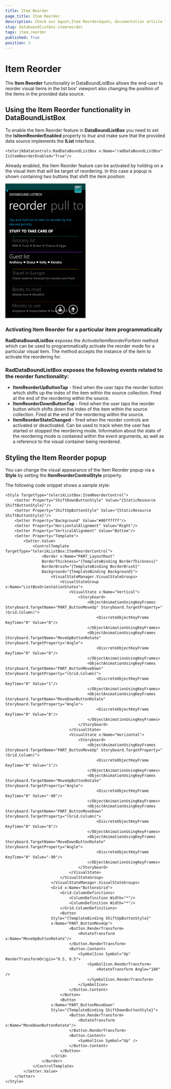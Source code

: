```yaml
---
title: Item Reorder
page_title: Item Reorder
description: Check our &quot;Item Reorder&quot; documentation article for RadDataBoundListBox for UWP control.
slug: databoundlistbox-itemreorder
tags: item,reorder
published: True
position: 3
---
```


# Item Reorder

The **Item Reorder** functionality in DataBoundListBox
allows the end-user to reorder visual items in the list box' viewport also changing the
position of the items in the provided data source.

## Using the Item Reorder functionality in DataBoundListBox

To enable the Item Reorder feature in **DataBoundListBox** you need to set the **IsItemReorderEnabled** property to *true* and make sure that the provided data source implements the **IList** interface.

	<telerikDataControls:RadDataBoundListBox x:Name="radDataBoundListBox" IsItemReorderEnabled="True"/>

Already enabled, the Item Reorder feature can be activated by holding on a the visual item that will be
target of reordering. In this case a popup is shown containing two buttons that shift the item position:

![raddataboundlistbox-features-itemreorder](images/raddataboundlistbox-features-itemreorder.png)

### Activating Item Reorder for a particular item programmatically

**RadDataBoundListBox** exposes the *ActivateItemReorderForItem* method which can be used to programmatically activate the reorder mode for a particular visual item. The method accepts the instance of the item to activate the reordering for.

### RadDataBoundListBox exposes the following events related to the reorder functionality:

* **ItemReorderUpButtonTap** - fired when the user taps the reorder button which shifts up the index of the item within the source collection. Fired at the end of the reordering within the source.
* **ItemReorderDownButtonTap** - fired when the user taps the reorder button which shifts down the index of the item within the source collection. Fired at the end of the reordering within the source.
* **ItemReorderStateChanged** - fired when the reorder controls are activated or deactivated. Can be used to track when the user has started or stopped the reordering mode. Information
about the state of the reordering mode is contained within the event arguments, as well as a reference to the visual container being reordered.

## Styling the Item Reorder popup

You can change the visual appearance of the Item Reorder popup via a **Style**
by setting the **ItemReorderControlStyle** property.

The following code snippet shows a sample style:

	<Style TargetType="telerikListBox:ItemReorderControl">
	    <Setter Property="ShiftDownButtonStyle" Value="{StaticResource ShiftButtonStyle}"/>
	    <Setter Property="ShiftUpButtonStyle" Value="{StaticResource ShiftButtonStyle}"/>
	    <Setter Property="Background" Value="#00ffffff"/>
	    <Setter Property="HorizontalAlignment" Value="Right"/>
	    <Setter Property="VerticalAlignment" Value="Bottom"/>
	    <Setter Property="Template">
	        <Setter.Value>
	            <ControlTemplate TargetType="telerikListBox:ItemReorderControl">
	                <Border x:Name="PART_LayoutRoot"
	                BorderThickness="{TemplateBinding BorderThickness}"
	                BorderBrush="{TemplateBinding BorderBrush}"
	                Background="{TemplateBinding Background}">
	                    <VisualStateManager.VisualStateGroups>
	                        <VisualStateGroup x:Name="ListBoxOrientationStates">
	                            <VisualState x:Name="Vertical">
	                                <Storyboard>
	                                    <ObjectAnimationUsingKeyFrames Storyboard.TargetName="PART_ButtonMoveUp" Storyboard.TargetProperty="(Grid.Column)">
	                                        <DiscreteObjectKeyFrame KeyTime="0" Value="0"/>
	                                    </ObjectAnimationUsingKeyFrames>
	                                    <ObjectAnimationUsingKeyFrames Storyboard.TargetName="MoveUpButtonRotate" Storyboard.TargetProperty="Angle">
	                                        <DiscreteObjectKeyFrame KeyTime="0" Value="0"/>
	                                    </ObjectAnimationUsingKeyFrames>
	                                    <ObjectAnimationUsingKeyFrames Storyboard.TargetName="PART_ButtonMoveDown" Storyboard.TargetProperty="(Grid.Column)">
	                                        <DiscreteObjectKeyFrame KeyTime="0" Value="1"/>
	                                    </ObjectAnimationUsingKeyFrames>
	                                    <ObjectAnimationUsingKeyFrames Storyboard.TargetName="MoveDownButtonRotate" Storyboard.TargetProperty="Angle">
	                                        <DiscreteObjectKeyFrame KeyTime="0" Value="0"/>
	                                    </ObjectAnimationUsingKeyFrames>
	                                </Storyboard>
	                            </VisualState>
	                            <VisualState x:Name="Horizontal">
	                                <Storyboard>
	                                    <ObjectAnimationUsingKeyFrames Storyboard.TargetName="PART_ButtonMoveUp" Storyboard.TargetProperty="(Grid.Column)">
	                                        <DiscreteObjectKeyFrame KeyTime="0" Value="1"/>
	                                    </ObjectAnimationUsingKeyFrames>
	                                    <ObjectAnimationUsingKeyFrames Storyboard.TargetName="MoveUpButtonRotate" Storyboard.TargetProperty="Angle">
	                                        <DiscreteObjectKeyFrame KeyTime="0" Value="-90"/>
	                                    </ObjectAnimationUsingKeyFrames>
	                                    <ObjectAnimationUsingKeyFrames Storyboard.TargetName="PART_ButtonMoveDown" Storyboard.TargetProperty="(Grid.Column)">
	                                        <DiscreteObjectKeyFrame KeyTime="0" Value="0"/>
	                                    </ObjectAnimationUsingKeyFrames>
	                                    <ObjectAnimationUsingKeyFrames Storyboard.TargetName="MoveDownButtonRotate" Storyboard.TargetProperty="Angle">
	                                        <DiscreteObjectKeyFrame KeyTime="0" Value="-90"/>
	                                    </ObjectAnimationUsingKeyFrames>
	                                </Storyboard>
	                            </VisualState>
	                        </VisualStateGroup>
	                    </VisualStateManager.VisualStateGroups>
	                    <Grid x:Name="ButtonsGrid">
	                        <Grid.ColumnDefinitions>
	                            <ColumnDefinition Width="*"/>
	                            <ColumnDefinition Width="*"/>
	                        </Grid.ColumnDefinitions>
	                        <Button
	                    Style="{TemplateBinding ShiftUpButtonStyle}"
	                    x:Name="PART_ButtonMoveUp">
	                            <Button.RenderTransform>
	                                <RotateTransform x:Name="MoveUpButtonRotate"/>
	                            </Button.RenderTransform>
	                            <Button.Content>
	                                <SymbolIcon Symbol="Up" RenderTransformOrigin="0.5, 0.5">
	                                    <SymbolIcon.RenderTransform>
	                                        <RotateTransform Angle="180" />
	                                    </SymbolIcon.RenderTransform>
	                                </SymbolIcon>
	                            </Button.Content>
	                        </Button>
	                        <Button
	                    x:Name="PART_ButtonMoveDown"
	                    Style="{TemplateBinding ShiftDownButtonStyle}">
	                            <Button.RenderTransform>
	                                <RotateTransform x:Name="MoveDownButtonRotate"/>
	                            </Button.RenderTransform>
	                            <Button.Content>
	                                <SymbolIcon Symbol="Up" />
	                            </Button.Content>
	                        </Button>
	                    </Grid>
	                </Border>
	            </ControlTemplate>
	        </Setter.Value>
	    </Setter>
	</Style>